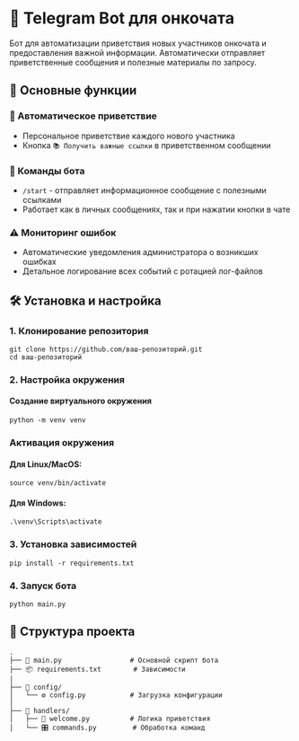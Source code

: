 # 🤖 Telegram Bot для онкочата

Бот для автоматизации приветствия новых участников онкочата и предоставления важной информации. Автоматически отправляет приветственные сообщения и полезные материалы по запросу.

## 🌟 Основные функции

### 🎯 Автоматическое приветствие
- Персональное приветствие каждого нового участника
- Кнопка `📚 Получить важные ссылки` в приветственном сообщении

### 💬 Команды бота
- `/start` - отправляет информационное сообщение с полезными ссылками
- Работает как в личных сообщениях, так и при нажатии кнопки в чате

### ⚠️ Мониторинг ошибок
- Автоматические уведомления администратора о возникших ошибках
- Детальное логирование всех событий с ротацией лог-файлов

## 🛠 Установка и настройка

### 1. Клонирование репозитория
```
git clone https://github.com/ваш-репозиторий.git
cd ваш-репозиторий
```
### 2. Настройка окружения

#### Создание виртуального окружения
```
python -m venv venv
```
### Активация окружения
#### Для Linux/MacOS:
```
source venv/bin/activate
```
#### Для Windows:
```
.\venv\Scripts\activate
```
### 3. Установка зависимостей
```
pip install -r requirements.txt
```
### 4. Запуск бота
```
python main.py
```

## 📂 Структура проекта

```text
.
├── 📜 main.py                 # Основной скрипт бота
├── 📦 requirements.txt        # Зависимости
│
├── 📁 config/
│   └── ⚙️ config.py           # Загрузка конфигурации
│
├── 📁 handlers/
│   ├── 👋 welcome.py          # Логика приветствия
│   └── 🎛️ commands.py         # Обработка команд
